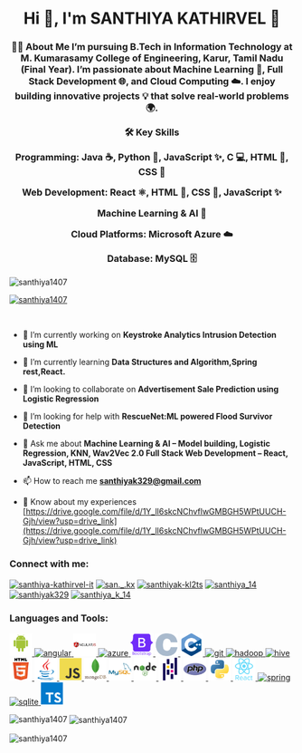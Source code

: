 <h1 align="center">Hi 👋, I'm SANTHIYA KATHIRVEL 👋</h1>
<h3 align="center">👩‍💻 About Me
I’m pursuing B.Tech in Information Technology at M. Kumarasamy College of Engineering, Karur, Tamil Nadu (Final Year).
I’m passionate about Machine Learning 🤖, Full Stack Development 🌐, and Cloud Computing ☁️.
I enjoy building innovative projects 💡 that solve real-world problems 🌍.

🛠️ Key Skills

Programming: Java ☕, Python 🐍, JavaScript ✨, C 💻, HTML 📝, CSS 🎨

Web Development: React ⚛️, HTML 📝, CSS 🎨, JavaScript ✨

Machine Learning & AI 🤖

Cloud Platforms: Microsoft Azure ☁️

Database: MySQL 🗄️

</h3>

<p align="left"> <img src="https://komarev.com/ghpvc/?username=santhiya1407&label=Profile%20views&color=0e75b6&style=flat" alt="santhiya1407" /> </p>

<p align="left"> <a href="https://github.com/ryo-ma/github-profile-trophy"><img src="https://github-profile-trophy.vercel.app/?username=santhiya1407" alt="santhiya1407" /></a> </p>

<p align="left"> <a href="https://twitter.com/" target="blank"><img src="https://img.shields.io/twitter/follow/?logo=twitter&style=for-the-badge" alt="" /></a> </p>

- 🔭 I’m currently working on **Keystroke Analytics Intrusion Detection using ML**

- 🌱 I’m currently learning **Data Structures and Algorithm,Spring rest,React.**

- 👯 I’m looking to collaborate on **Advertisement Sale Prediction using Logistic Regression**

- 🤝 I’m looking for help with **RescueNet:ML powered Flood Survivor Detection**

- 💬 Ask me about **Machine Learning & AI – Model building, Logistic Regression, KNN, Wav2Vec 2.0 Full Stack Web Development – React, JavaScript, HTML, CSS**

- 📫 How to reach me **santhiyak329@gmail.com**

- 📄 Know about my experiences [https://drive.google.com/file/d/1Y_ll6skcNChvflwGMBGH5WPtUUCH-Gjh/view?usp=drive_link](https://drive.google.com/file/d/1Y_ll6skcNChvflwGMBGH5WPtUUCH-Gjh/view?usp=drive_link)

<h3 align="left">Connect with me:</h3>
<p align="left">
<a href="https://linkedin.com/in/santhiya-kathirvel-it" target="blank"><img align="center" src="https://raw.githubusercontent.com/rahuldkjain/github-profile-readme-generator/master/src/images/icons/Social/linked-in-alt.svg" alt="santhiya-kathirvel-it" height="30" width="40" /></a>
<a href="https://instagram.com/san._.kx" target="blank"><img align="center" src="https://raw.githubusercontent.com/rahuldkjain/github-profile-readme-generator/master/src/images/icons/Social/instagram.svg" alt="san._.kx" height="30" width="40" /></a>
<a href="https://www.youtube.com/c/santhiyak-kl2ts" target="blank"><img align="center" src="https://raw.githubusercontent.com/rahuldkjain/github-profile-readme-generator/master/src/images/icons/Social/youtube.svg" alt="santhiyak-kl2ts" height="30" width="40" /></a>
<a href="https://www.codechef.com/users/santhiya_14" target="blank"><img align="center" src="https://cdn.jsdelivr.net/npm/simple-icons@3.1.0/icons/codechef.svg" alt="santhiya_14" height="30" width="40" /></a>
<a href="https://www.hackerrank.com/santhiyak329" target="blank"><img align="center" src="https://raw.githubusercontent.com/rahuldkjain/github-profile-readme-generator/master/src/images/icons/Social/hackerrank.svg" alt="santhiyak329" height="30" width="40" /></a>
<a href="https://www.leetcode.com/santhiya_k_14" target="blank"><img align="center" src="https://raw.githubusercontent.com/rahuldkjain/github-profile-readme-generator/master/src/images/icons/Social/leet-code.svg" alt="santhiya_k_14" height="30" width="40" /></a>
</p>

<h3 align="left">Languages and Tools:</h3>
<p align="left"> <a href="https://developer.android.com" target="_blank" rel="noreferrer"> <img src="https://raw.githubusercontent.com/devicons/devicon/master/icons/android/android-original-wordmark.svg" alt="android" width="40" height="40"/> </a> <a href="https://angular.io" target="_blank" rel="noreferrer"> <img src="https://angular.io/assets/images/logos/angular/angular.svg" alt="angular" width="40" height="40"/> </a> <a href="https://angular.io" target="_blank" rel="noreferrer"> <img src="https://raw.githubusercontent.com/devicons/devicon/master/icons/angularjs/angularjs-original-wordmark.svg" alt="angularjs" width="40" height="40"/> </a> <a href="https://azure.microsoft.com/en-in/" target="_blank" rel="noreferrer"> <img src="https://www.vectorlogo.zone/logos/microsoft_azure/microsoft_azure-icon.svg" alt="azure" width="40" height="40"/> </a> <a href="https://getbootstrap.com" target="_blank" rel="noreferrer"> <img src="https://raw.githubusercontent.com/devicons/devicon/master/icons/bootstrap/bootstrap-plain-wordmark.svg" alt="bootstrap" width="40" height="40"/> </a> <a href="https://www.cprogramming.com/" target="_blank" rel="noreferrer"> <img src="https://raw.githubusercontent.com/devicons/devicon/master/icons/c/c-original.svg" alt="c" width="40" height="40"/> </a> <a href="https://www.w3schools.com/cpp/" target="_blank" rel="noreferrer"> <img src="https://raw.githubusercontent.com/devicons/devicon/master/icons/cplusplus/cplusplus-original.svg" alt="cplusplus" width="40" height="40"/> </a> <a href="https://git-scm.com/" target="_blank" rel="noreferrer"> <img src="https://www.vectorlogo.zone/logos/git-scm/git-scm-icon.svg" alt="git" width="40" height="40"/> </a> <a href="https://hadoop.apache.org/" target="_blank" rel="noreferrer"> <img src="https://www.vectorlogo.zone/logos/apache_hadoop/apache_hadoop-icon.svg" alt="hadoop" width="40" height="40"/> </a> <a href="https://hive.apache.org/" target="_blank" rel="noreferrer"> <img src="https://www.vectorlogo.zone/logos/apache_hive/apache_hive-icon.svg" alt="hive" width="40" height="40"/> </a> <a href="https://www.w3.org/html/" target="_blank" rel="noreferrer"> <img src="https://raw.githubusercontent.com/devicons/devicon/master/icons/html5/html5-original-wordmark.svg" alt="html5" width="40" height="40"/> </a> <a href="https://www.java.com" target="_blank" rel="noreferrer"> <img src="https://raw.githubusercontent.com/devicons/devicon/master/icons/java/java-original.svg" alt="java" width="40" height="40"/> </a> <a href="https://developer.mozilla.org/en-US/docs/Web/JavaScript" target="_blank" rel="noreferrer"> <img src="https://raw.githubusercontent.com/devicons/devicon/master/icons/javascript/javascript-original.svg" alt="javascript" width="40" height="40"/> </a> <a href="https://www.mongodb.com/" target="_blank" rel="noreferrer"> <img src="https://raw.githubusercontent.com/devicons/devicon/master/icons/mongodb/mongodb-original-wordmark.svg" alt="mongodb" width="40" height="40"/> </a> <a href="https://www.mysql.com/" target="_blank" rel="noreferrer"> <img src="https://raw.githubusercontent.com/devicons/devicon/master/icons/mysql/mysql-original-wordmark.svg" alt="mysql" width="40" height="40"/> </a> <a href="https://nodejs.org" target="_blank" rel="noreferrer"> <img src="https://raw.githubusercontent.com/devicons/devicon/master/icons/nodejs/nodejs-original-wordmark.svg" alt="nodejs" width="40" height="40"/> </a> <a href="https://pandas.pydata.org/" target="_blank" rel="noreferrer"> <img src="https://raw.githubusercontent.com/devicons/devicon/2ae2a900d2f041da66e950e4d48052658d850630/icons/pandas/pandas-original.svg" alt="pandas" width="40" height="40"/> </a> <a href="https://www.php.net" target="_blank" rel="noreferrer"> <img src="https://raw.githubusercontent.com/devicons/devicon/master/icons/php/php-original.svg" alt="php" width="40" height="40"/> </a> <a href="https://www.python.org" target="_blank" rel="noreferrer"> <img src="https://raw.githubusercontent.com/devicons/devicon/master/icons/python/python-original.svg" alt="python" width="40" height="40"/> </a> <a href="https://reactjs.org/" target="_blank" rel="noreferrer"> <img src="https://raw.githubusercontent.com/devicons/devicon/master/icons/react/react-original-wordmark.svg" alt="react" width="40" height="40"/> </a> <a href="https://spring.io/" target="_blank" rel="noreferrer"> <img src="https://www.vectorlogo.zone/logos/springio/springio-icon.svg" alt="spring" width="40" height="40"/> </a> <a href="https://www.sqlite.org/" target="_blank" rel="noreferrer"> <img src="https://www.vectorlogo.zone/logos/sqlite/sqlite-icon.svg" alt="sqlite" width="40" height="40"/> </a> <a href="https://www.typescriptlang.org/" target="_blank" rel="noreferrer"> <img src="https://raw.githubusercontent.com/devicons/devicon/master/icons/typescript/typescript-original.svg" alt="typescript" width="40" height="40"/> </a> </p>

<p><img align="left" src="https://github-readme-stats.vercel.app/api/top-langs?username=santhiya1407&show_icons=true&locale=en&layout=compact" alt="santhiya1407" /></p>

<p>&nbsp;<img align="center" src="https://github-readme-stats.vercel.app/api?username=santhiya1407&show_icons=true&locale=en" alt="santhiya1407" /></p>

<p><img align="center" src="https://github-readme-streak-stats.herokuapp.com/?user=santhiya1407&" alt="santhiya1407" /></p>

